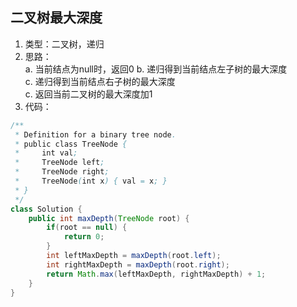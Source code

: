 ## 二叉树最大深度  
1. 类型：二叉树，递归  
2. 思路：  
	a. 当前结点为null时，返回0
	b. 递归得到当前结点左子树的最大深度  
	c. 递归得到当前结点右子树的最大深度  
	c. 返回当前二叉树的最大深度加1  
3. 代码：  

````java
/**
 * Definition for a binary tree node.
 * public class TreeNode {
 *     int val;
 *     TreeNode left;
 *     TreeNode right;
 *     TreeNode(int x) { val = x; }
 * }
 */
class Solution {
    public int maxDepth(TreeNode root) {
        if(root == null) {
            return 0;
        }
        int leftMaxDepth = maxDepth(root.left);
        int rightMaxDepth = maxDepth(root.right);
        return Math.max(leftMaxDepth, rightMaxDepth) + 1;
    }
}
````